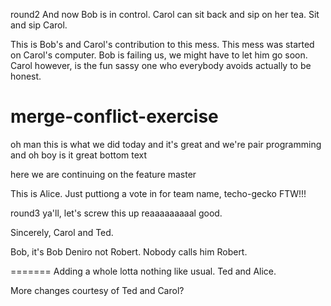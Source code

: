 round2
And now Bob is in control. Carol can sit back and sip on her tea. Sit and sip Carol.

This is Bob's and Carol's contribution to this mess. This mess was started on Carol's computer. Bob is failing us, we might have to let him go soon. Carol however, is the fun sassy one who everybody avoids actually to be honest.

# merge-conflict-exercise

oh man this is what we did today and it's great and we're pair programming and oh boy is it great
bottom text

here we are continuing on the feature
master


This is Alice.  Just puttiong a vote in for team name, techo-gecko FTW!!!

round3 ya'll, let's screw this up reaaaaaaaaal good. 

Sincerely, Carol and Ted.


Bob, it's Bob Deniro not Robert.  Nobody calls him Robert.  

=======
Adding a whole lotta nothing like usual. Ted and Alice.

More changes courtesy of Ted and Carol?

